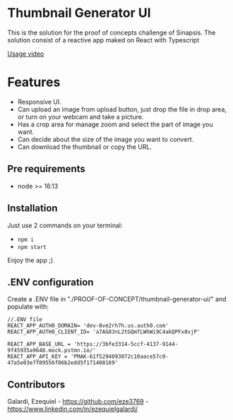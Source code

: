 # Thumbnail Generator UI

This is the solution for the proof of concepts challenge of Sinapsis.
The solution consist of a reactive app maked on React with Typescript

[Usage video](https://watch.screencastify.com/v/K36lKBFvihXFwEFbGcYa)

# Features

 - Responsive UI.
 - Can upload an image from upload button, just drop the file in drop area, or turn on your webcam and take a picture.
 - Has a crop area for manage zoom and select the part of image you want.
 - Can decide about the size of the image you want to convert.
 - Can download the thumbnail or copy the URL.

## Pre requirements
- node >= 16.13

## Installation 

Just use 2 commands on your terminal:
- `npm i`
- `npm start`

Enjoy the app ;)

## .ENV configuration
Create a .ENV file in "./PROOF-OF-CONCEPT/thumbnail-generator-ui/" and populate with:

    //.ENV file
    REACT_APP_AUTH0_DOMAIN= 'dev-8ve2rh7h.us.auth0.com'
    REACT_APP_AUTH0_CLIENT_ID= 'a7AG83nL2tGQmTLWhWi9C4akQPFx8vjP'
    
    REACT_APP_BASE_URL = 'https://3bfe3314-5ccf-4137-9144-9f45935a9648.mock.pstmn.io/'
    REACT_APP_API_KEY = 'PMAK-61f5294093072c10aace57c0-47a5e03e7f89556f86b2edd5f171408169'


## Contributors

Galardi, Ezequiel - https://github.com/eze3769 - https://www.linkedin.com/in/ezequielgalardi/

